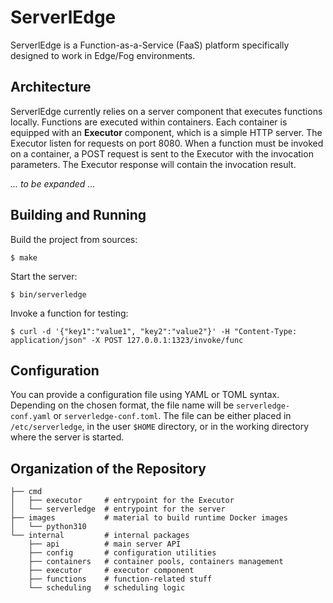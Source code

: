 # ServerlEdge #

ServerlEdge is a Function-as-a-Service (FaaS) platform specifically designed to
work in Edge/Fog environments.

## Architecture

ServerlEdge currently relies on a server component that executes functions 
locally. Functions are executed within containers. Each container is equipped
with an **Executor** component, which is a simple HTTP server. The Executor
listen for requests on port 8080. When a function must be invoked on a
container, a POST request is sent to the Executor with the invocation
parameters. The Executor response will contain the invocation result.

*... to be expanded ...*

## Building and Running

Build the project from sources:

	$ make

Start the server:

	$ bin/serverledge

Invoke a function for testing:

	$ curl -d '{"key1":"value1", "key2":"value2"}' -H "Content-Type: application/json" -X POST 127.0.0.1:1323/invoke/func

## Configuration

You can provide a configuration file using YAML or TOML syntax. Depending on the
chosen format, the file name will be `serverledge-conf.yaml` or
`serverledge-conf.toml`. The file can be either placed in `/etc/serverledge`,
in the user `$HOME` directory, or in the working directory where the server is
started.

## Organization of the Repository

	├── cmd
	│   ├── executor     # entrypoint for the Executor 
	│   └── serverledge  # entrypoint for the server
	├── images           # material to build runtime Docker images
	│   └── python310
	└── internal         # internal packages
	    ├── api          # main server API
	    ├── config       # configuration utilities
	    ├── containers   # container pools, containers management
	    ├── executor     # executor component
	    ├── functions    # function-related stuff
	    └── scheduling   # scheduling logic

